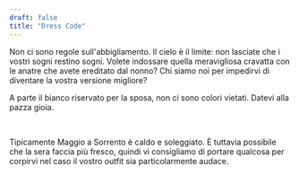 ```yaml
---
draft: false
title: "Dress Code"
---
```


Non ci sono regole sull'abbigliamento. Il cielo è il limite: non lasciate che i vostri sogni restino sogni. Volete indossare quella meravigliosa cravatta con le anatre che avete ereditato dal nonno? Chi siamo noi per impedirvi di diventare la vostra versione migliore?


A parte il bianco riservato per la sposa, non ci sono colori vietati. Datevi alla pazza gioia.

<br>

Tipicamente Maggio a Sorrento è caldo e soleggiato. Ѐ tuttavia possibile che la sera faccia più fresco, quindi vi consigliamo di portare qualcosa per corpirvi nel caso il vostro outfit sia particolarmente audace.
